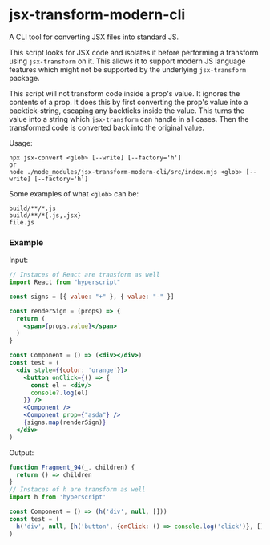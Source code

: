 # jsx-transform-modern-cli

A CLI tool for converting JSX files into standard JS.

This script looks for JSX code and isolates it before performing a transform using `jsx-transform` on it. This allows it to support modern JS language features which might not be supported by the underlying `jsx-transform` package.

This script will not transform code inside a prop's value. It ignores the contents of a prop. It does this by first converting the prop's value into a backtick-string, escaping any backticks inside the value. This turns the value into a string which `jsx-transform` can handle in all cases. Then the transformed code is converted back into the original value.

Usage:

```
npx jsx-convert <glob> [--write] [--factory='h']
or
node ./node_modules/jsx-transform-modern-cli/src/index.mjs <glob> [--write] [--factory='h']
```

Some examples of what `<glob>` can be:
```
build/**/*.js
build/**/*{.js,.jsx}
file.js
```

### Example

Input:

```jsx
// Instaces of React are transform as well
import React from "hyperscript"

const signs = [{ value: "+" }, { value: "-" }]

const renderSign = (props) => {
  return (
    <span>{props.value}</span>
  )
}

const Component = () => (<div></div>)
const test = (
  <div style={{color: 'orange'}}>
    <button onClick={() => {
      const el = <div/>
      console?.log(el)
    }} />
    <Component />
    <Component prop={"asda"} />
    {signs.map(renderSign)}
  </div>
)
```

Output:

```js
function Fragment_94(_, children) {
  return () => children
}
// Instaces of h are transform as well
import h from 'hyperscript'

const Component = () => (h('div', null, []))
const test = (
  h('div', null, [h('button', {onClick: () => console.log('click')}, []), Component(null), Component({props: 'asda'}), Fragment_94(h('span', null, []), h('span', null, []), h('span', null, []))])
)
```
